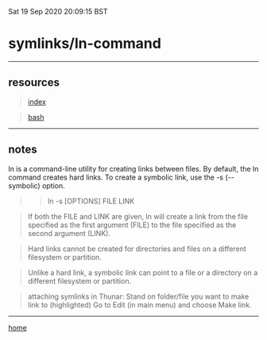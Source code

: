 Sat 19 Sep 2020 20:09:15 BST

# symlinks/ln-command

_____


## resources

> [index](./index-file.md)

> [bash](./bash-index.md)

___

## notes

ln is a command-line utility for creating links between files. By default, the ln command creates hard links. To create a symbolic link, use the -s (--symbolic) option.

>> ln -s [OPTIONS] FILE LINK

> If both the FILE and LINK are given, ln will create a link from the file specified as the first argument (FILE) to the file specified as the second argument (LINK).

> Hard links cannot be created for directories and files on a different filesystem or partition.

> Unlike a hard link, a symbolic link can point to a file or a directory on a different filesystem or partition.

> attaching symlinks in Thunar: Stand on folder/file you want to make link to (highlighted) Go to Edit (in main menu) and choose Make link.

___

[home](./home.md) 

